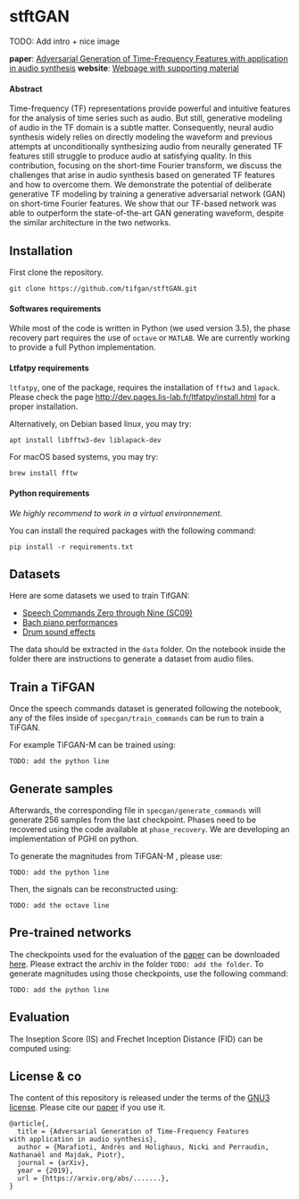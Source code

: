 # stftGAN

TODO: Add intro + nice image

**paper**: [Adversarial Generation of Time-Frequency Features
with application in audio synthesis][paper]
**website**: [Webpage with supporting material][website]

[paper]: https://arxiv.org/abs/...........
[website]: https://tifgan.github.io/

#### Abstract
Time-frequency (TF) representations provide powerful and intuitive features for the analysis of time series such as audio. But still, generative modeling of audio in the TF domain is a subtle matter. Consequently, neural audio synthesis widely relies on directly modeling the waveform and previous attempts at unconditionally synthesizing audio from neurally generated TF features still struggle to produce audio at satisfying quality. In this contribution, focusing on the short-time Fourier transform, we discuss the challenges that arise in audio synthesis based on generated TF features and how to overcome them. We demonstrate the potential of deliberate generative TF modeling by training a generative adversarial network (GAN) on short-time Fourier features. We show that our TF-based network was able to outperform the state-of-the-art GAN generating waveform, despite the similar architecture in the two networks. 


## Installation

First clone the repository.

```
git clone https://github.com/tifgan/stftGAN.git 
```

#### Softwares requirements
While most of the code is written in Python (we used version 3.5), the phase recovery part requires the use of `octave` or `MATLAB`. We are currently working to provide a full Python implementation.

#### Ltfatpy requirements

`ltfatpy`, one of the package, requires the installation of `fftw3` and `lapack`. Please check the page
http://dev.pages.lis-lab.fr/ltfatpy/install.html for a proper installation.

Alternatively, on Debian based linux, you may try:
```
apt install libfftw3-dev liblapack-dev
```

For macOS based systems, you may try:
```
brew install fftw
```


#### Python requirements

*We highly recommend to work in a virtual environnement.*

You can install the required packages with the following command:
```
pip install -r requirements.txt
```


## Datasets

Here are some datasets we used to train TifGAN:

- [Speech Commands Zero through Nine (SC09)](http://deepyeti.ucsd.edu/cdonahue/wavegan/data/sc09.tar.gz)
- [Bach piano performances](http://deepyeti.ucsd.edu/cdonahue/wavegan/data/mancini_piano.tar.gz)
- [Drum sound effects](http://deepyeti.ucsd.edu/cdonahue/wavegan/data/drums.tar.gz)

The data should be extracted in the  `data` folder. On the notebook inside the folder there are instructions to generate a dataset from audio files.

## Train a TiFGAN

Once the speech commands dataset is generated following the notebook, any of the files inside of `specgan/train_commands` can be run to train a TiFGAN.

For example TiFGAN-M can be trained using:
```
TODO: add the python line
```

## Generate samples

Afterwards, the corresponding file in `specgan/generate_commands` will generate 256 samples from the last checkpoint. Phases need to be recovered using the code available at `phase_recovery`. We are developing an implementation of PGHI on python.

To generate the magnitudes from TiFGAN-M , please use:
```
TODO: add the python line
```
Then, the signals can be reconstructed using:
```
TODO: add the octave line
```

## Pre-trained networks
The checkpoints used for the evaluation of the [paper][paper] can be downloaded [here][linkcheckpoint]. Please extract the archiv in the folder `TODO: add the folder`. To generate magnitudes using those checkpoints, use the following command:
```
TODO: add the python line
```

[linkcheckpoint]: https://...

## Evaluation

The Inseption Score (IS) and Frechet Inception Distance (FID) can be computed using:

## License & co

The content of this repository is released under the terms of the [GNU3 license](LICENCE.txt).
Please cite our [paper] if you use it.

```
@article{,
  title = {Adversarial Generation of Time-Frequency Features
with application in audio synthesis},
  author = {Marafioti, Andrès and Holighaus, Nicki and Perraudin, Nathanaël and Majdak, Piotr},
  journal = {arXiv},
  year = {2019},
  url = {https://arxiv.org/abs/.......},
}
```
